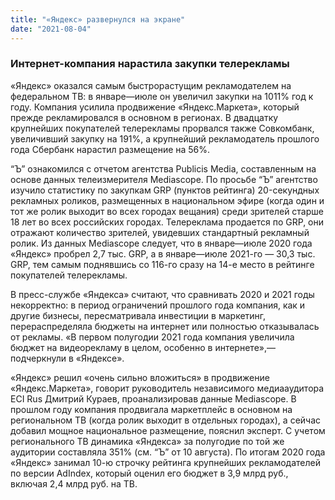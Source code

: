 ```yaml
---
title: "«Яндекс» развернулся на экране"
date: "2021-08-04"
---
```


### Интернет-компания нарастила закупки телерекламы

«Яндекс» оказался самым быстрорастущим рекламодателем на федеральном ТВ: в январе—июле он увеличил закупки на 1011% год к году. Компания усилила продвижение «Яндекс.Маркета», который прежде рекламировался в основном в регионах. В двадцатку крупнейших покупателей телерекламы прорвался также Совкомбанк, увеличивший закупку на 191%, а крупнейший рекламодатель прошлого года Сбербанк нарастил размещение на 56%.

“Ъ” ознакомился с отчетом агентства Publicis Media, составленным на основе данных телеизмерителя Mediascope. По просьбе “Ъ” агентство изучило статистику по закупкам GRP (пунктов рейтинга) 20-секундных рекламных роликов, размещенных в национальном эфире (когда один и тот же ролик выходит во всех городах вещания) среди зрителей старше 18 лет во всех российских городах. Телереклама продается по GRP, они отражают количество зрителей, увидевших стандартный рекламный ролик. Из данных Mediascope следует, что в январе—июле 2020 года «Яндекс» пробрел 2,7 тыс. GRP, а в январе—июле 2021-го — 30,3 тыс. GRP, тем самым поднявшись со 116-го сразу на 14-е место в рейтинге покупателей телерекламы.

В пресс-службе «Яндекса» считают, что сравнивать 2020 и 2021 годы некорректно: в период ограничений прошлого года компания, как и другие бизнесы, пересматривала инвестиции в маркетинг, перераспределяла бюджеты на интернет или полностью отказывалась от рекламы. «В первом полугодии 2021 года компания увеличила бюджет на видеорекламу в целом, особенно в интернете»,— подчеркнули в «Яндексе».

«Яндекс» решил «очень сильно вложиться» в продвижение «Яндекс.Маркета», говорит руководитель независимого медиааудитора ECI Rus Дмитрий Кураев, проанализировав данные Mediascope. В прошлом году компания продвигала маркетплейс в основном на региональном ТВ (когда ролик выходит в отдельных городах), а сейчас добавил мощное национальное размещение, пояснил эксперт. С учетом регионального ТВ динамика «Яндекса» за полугодие по той же аудитории составляла 351% (см. “Ъ” от 10 августа). По итогам 2020 года «Яндекс» занимал 10-ю строчку рейтинга крупнейших рекламодателей по версии AdIndex, который оценил его бюджет в 3,9 млрд руб., включая 2,4 млрд руб. на ТВ.
